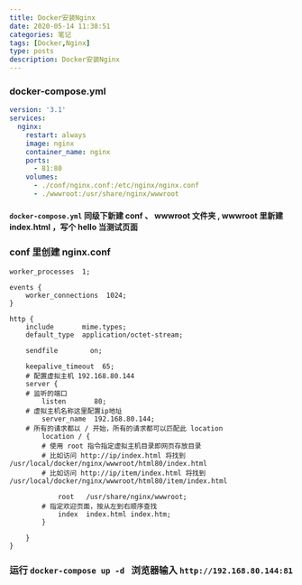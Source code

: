 ```yaml
---
title: Docker安装Nginx
date: 2020-05-14 11:38:51
categories: 笔记
tags: [Docker,Nginx]
type: posts
description: Docker安装Nginx
---
```

### docker-compose.yml
```yaml
version: '3.1'
services:
  nginx:
    restart: always
    image: nginx
    container_name: nginx
    ports:
      - 81:80
    volumes:
      - ./conf/nginx.conf:/etc/nginx/nginx.conf
      - ./wwwroot:/usr/share/nginx/wwwroot
```
#### `docker-compose.yml` 同级下新建 conf 、 wwwroot 文件夹 , wwwroot 里新建 index.html ，写个 hello 当测试页面
### conf 里创建 nginx.conf
```
worker_processes  1;

events {
    worker_connections  1024;
}

http {
    include       mime.types;
    default_type  application/octet-stream;

    sendfile        on;
    
    keepalive_timeout  65;
    # 配置虚拟主机 192.168.80.144
    server {
	# 监听的端口
        listen       80;
	# 虚拟主机名称这里配置ip地址
        server_name  192.168.80.144;
	# 所有的请求都以 / 开始，所有的请求都可以匹配此 location
        location / {
	    # 使用 root 指令指定虚拟主机目录即网页存放目录
	    # 比如访问 http://ip/index.html 将找到 /usr/local/docker/nginx/wwwroot/html80/index.html
	    # 比如访问 http://ip/item/index.html 将找到 /usr/local/docker/nginx/wwwroot/html80/item/index.html

            root   /usr/share/nginx/wwwroot;
	    # 指定欢迎页面，按从左到右顺序查找
            index  index.html index.htm;
        }

    }
}
```
### 运行 `docker-compose up -d ` 浏览器输入 `http://192.168.80.144:81`